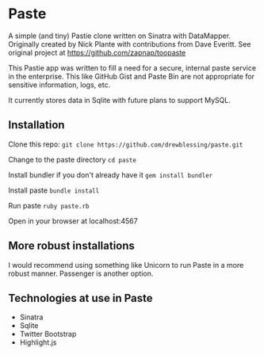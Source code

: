 # Paste

A simple (and tiny) Pastie clone written on Sinatra with DataMapper. 
Originally created by Nick Plante with contributions from Dave Everitt.
See original project at https://github.com/zapnap/toopaste

This Pastie app was written to fill a need for a secure, internal paste service
in the enterprise.  This like GitHub Gist and Paste Bin are not appropriate
for sensitive information, logs, etc.

It currently stores data in Sqlite with future plans to support MySQL.

## Installation

Clone this repo:
`git clone https://github.com/drewblessing/paste.git`

Change to the paste directory
`cd paste`

Install bundler if you don't already have it
`gem install bundler`

Install paste
`bundle install`

Run paste
`ruby paste.rb`

Open in your browser at localhost:4567

## More robust installations

I would recommend using something like Unicorn to run Paste in a more robust manner. 
Passenger is another option.  

## Technologies at use in Paste

* Sinatra
* Sqlite
* Twitter Bootstrap
* Highlight.js
